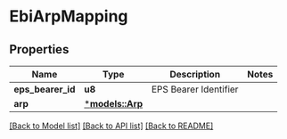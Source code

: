 # EbiArpMapping

## Properties
Name | Type | Description | Notes
------------ | ------------- | ------------- | -------------
**eps_bearer_id** | **u8** | EPS Bearer Identifier | 
**arp** | [***models::Arp**](Arp.md) |  | 

[[Back to Model list]](../README.md#documentation-for-models) [[Back to API list]](../README.md#documentation-for-api-endpoints) [[Back to README]](../README.md)


